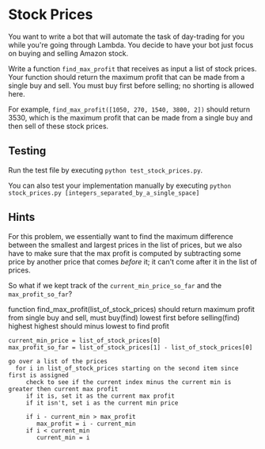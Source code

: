 # Stock Prices

You want to write a bot that will automate the task of day-trading for you while you're going through Lambda. You decide to have your bot just focus on buying and selling Amazon stock.

Write a function `find_max_profit` that receives as input a list of stock prices. Your function should return the maximum profit that can be made from a single buy and sell. You must buy first before selling; no shorting is allowed here.

For example, `find_max_profit([1050, 270, 1540, 3800, 2])` should return 3530, which is the maximum profit that can be made from a single buy and then sell of these stock prices.

## Testing

Run the test file by executing `python test_stock_prices.py`.

You can also test your implementation manually by executing `python stock_prices.py [integers_separated_by_a_single_space]`

## Hints

For this problem, we essentially want to find the maximum difference between the smallest and largest prices in the list of prices, but we also have to make sure that the max profit is computed by subtracting some price by another price that comes _before_ it; it can't come after it in the list of prices.

So what if we kept track of the `current_min_price_so_far` and the `max_profit_so_far`?

function find_max_profit(list_of_stock_prices)
should return maximum profit from single buy and sell, must buy(find) lowest first before selling(find) highest
highest should minus lowest to find profit

    current_min_price = list_of_stock_prices[0]
    max_profit_so_far = list_of_stock_prices[1] - list_of_stock_prices[0]

    go over a list of the prices
      for i in list_of_stock_prices starting on the second item since first is assigned
         check to see if the current index minus the current min is greater then current max profit
         if it is, set it as the current max profit
         if it isn't, set i as the current min price

         if i - current_min > max_profit
            max_profit = i - current_min
         if i < current_min
            current_min = i
